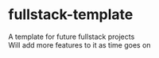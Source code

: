 # fullstack-template
A template for future fullstack projects  
Will add more features to it as time goes on
